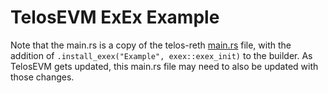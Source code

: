 # TelosEVM ExEx Example

Note that the main.rs is a copy of the telos-reth [main.rs](https://github.com/telosnetwork/telos-reth/blob/telos-main/crates/telos/bin/src/main.rs) file, with the addition of `.install_exex("Example", exex::exex_init)` to the builder.  As TelosEVM gets updated, this main.rs file may need to also be updated with those changes.